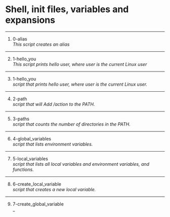 # Shell, init files, variables and expansions
---
1. 0-alias </br>
_This script creates an alias_
---
2. 1-hello_you </br>
_This script prints hello user, where user is the current Linux user_
---
3. 1-hello_you </br>
_script that prints hello user, where user is the current Linux user._
---
4. 2-path </br>
_script that will Add /action to the PATH._
---
5. 3-paths </br>
_script that counts the number of directories in the PATH._
---
6. 4-global_variables </br>
_script that lists environment variables._
---
7. 5-local_variables </br>
_script that lists all local variables and environment variables, and functions._
---
8. 6-create_local_variable </br>
_script that creates a new local variable._
---
9. 7-create_global_variable </br>
_ 
